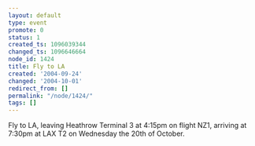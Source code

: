 ```yaml
---
layout: default
type: event
promote: 0
status: 1
created_ts: 1096039344
changed_ts: 1096646664
node_id: 1424
title: Fly to LA
created: '2004-09-24'
changed: '2004-10-01'
redirect_from: []
permalink: "/node/1424/"
tags: []
---
```

Fly to LA, leaving Heathrow Terminal 3 at 4:15pm on flight NZ1, arriving at 7:30pm at LAX T2 on Wednesday the 20th of October.
